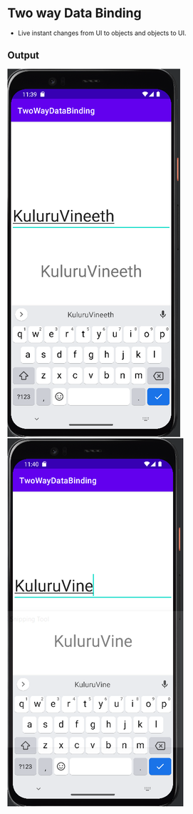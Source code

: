 # Two way Data Binding
- Live instant changes from UI to objects and objects to UI.

## Output

![img1](https://github.com/kuluruvineeth/AdvancedAndroidDevelopment/blob/8.TwoWayDataBinding/screenshots/img.png)
![img1](https://github.com/kuluruvineeth/AdvancedAndroidDevelopment/blob/8.TwoWayDataBinding/screenshots/img_1.png)